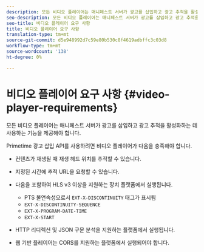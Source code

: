 ```yaml
---
description: 모든 비디오 플레이어는 매니페스트 서버가 광고를 삽입하고 광고 추적을 활성화하는 데 사용하는 기능을 제공해야 합니다.
seo-description: 모든 비디오 플레이어는 매니페스트 서버가 광고를 삽입하고 광고 추적을 활성화하는 데 사용하는 기능을 제공해야 합니다.
seo-title: 비디오 플레이어 요구 사항
title: 비디오 플레이어 요구 사항
translation-type: tm+mt
source-git-commit: d5e948992d7c59e80b530c8f4619adbffc3c03d8
workflow-type: tm+mt
source-wordcount: '138'
ht-degree: 0%

---
```



# 비디오 플레이어 요구 사항 {#video-player-requirements}

모든 비디오 플레이어는 매니페스트 서버가 광고를 삽입하고 광고 추적을 활성화하는 데 사용하는 기능을 제공해야 합니다.

Primetime 광고 삽입 API를 사용하려면 비디오 플레이어가 다음을 충족해야 합니다.

* 컨텐츠가 재생될 때 재생 헤드 위치를 추적할 수 있습니다.
* 지정된 시간에 추적 URL을 요청할 수 있습니다.
* 다음을 포함하여 HLS v3 이상을 지원하는 장치 플랫폼에서 실행됩니다.

   * PTS 불연속성으로서 `EXT-X-DISCONTINUITY` 태그가 표시됨
   * `EXT-X-DISCONTINUITY-SEQUENCE`
   * `EXT-X-PROGRAM-DATE-TIME`
   * `EXT-X-START`

* HTTP 리디렉션 및 JSON 구문 분석을 지원하는 플랫폼에서 실행됩니다.
* 웹 기반 플레이어는 CORS를 지원하는 플랫폼에서 실행되어야 합니다.